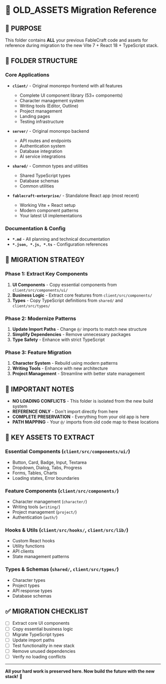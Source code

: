 # 📁 OLD_ASSETS Migration Reference

## 🎯 **PURPOSE**
This folder contains **ALL** your previous FableCraft code and assets for reference during migration to the new Vite 7 + React 18 + TypeScript stack.

## 📂 **FOLDER STRUCTURE**

### **Core Applications**
- **`client/`** - Original monorepo frontend with all features
  - Complete UI component library (53+ components)
  - Character management system
  - Writing tools (Editor, Outline)
  - Project management
  - Landing pages
  - Testing infrastructure

- **`server/`** - Original monorepo backend
  - API routes and endpoints
  - Authentication system
  - Database integration
  - AI service integrations

- **`shared/`** - Common types and utilities
  - Shared TypeScript types
  - Database schemas
  - Common utilities

- **`fablecraft-enterprise/`** - Standalone React app (most recent)
  - Working Vite + React setup
  - Modern component patterns
  - Your latest UI implementations

### **Documentation & Config**
- **`*.md`** - All planning and technical documentation
- **`*.json, *.js, *.ts`** - Configuration references

## 🔧 **MIGRATION STRATEGY**

### **Phase 1: Extract Key Components**
1. **UI Components** - Copy essential components from `client/src/components/ui/`
2. **Business Logic** - Extract core features from `client/src/components/`
3. **Types** - Copy TypeScript definitions from `shared/` and `client/src/types/`

### **Phase 2: Modernize Patterns**
1. **Update Import Paths** - Change `@/` imports to match new structure
2. **Simplify Dependencies** - Remove unnecessary packages
3. **Type Safety** - Enhance with strict TypeScript

### **Phase 3: Feature Migration**
1. **Character System** - Rebuild using modern patterns
2. **Writing Tools** - Enhance with new architecture
3. **Project Management** - Streamline with better state management

## 🚨 **IMPORTANT NOTES**

- **NO LOADING CONFLICTS** - This folder is isolated from the new build system
- **REFERENCE ONLY** - Don't import directly from here
- **COMPLETE PRESERVATION** - Everything from your old app is here
- **PATH MAPPING** - Your `@/` imports from old code map to these locations

## 🎨 **KEY ASSETS TO EXTRACT**

### **Essential Components** (`client/src/components/ui/`)
- Button, Card, Badge, Input, Textarea
- Dropdown, Dialog, Tabs, Progress
- Forms, Tables, Charts
- Loading states, Error boundaries

### **Feature Components** (`client/src/components/`)
- Character management (`character/`)
- Writing tools (`writing/`)
- Project management (`project/`)
- Authentication (`auth/`)

### **Hooks & Utils** (`client/src/hooks/`, `client/src/lib/`)
- Custom React hooks
- Utility functions
- API clients
- State management patterns

### **Types & Schemas** (`shared/`, `client/src/types/`)
- Character types
- Project types
- API response types
- Database schemas

## ✅ **MIGRATION CHECKLIST**

- [ ] Extract core UI components
- [ ] Copy essential business logic
- [ ] Migrate TypeScript types
- [ ] Update import paths
- [ ] Test functionality in new stack
- [ ] Remove unused dependencies
- [ ] Verify no loading conflicts

---

**All your hard work is preserved here. Now build the future with the new stack!** 🚀